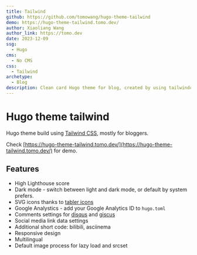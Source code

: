 ```yaml
---
title: Tailwind
github: https://github.com/tomowang/hugo-theme-tailwind
demo: https://hugo-theme-tailwind.tomo.dev/
author: Xiaoliang Wang
author_link: https://tomo.dev
date: 2023-12-09
ssg:
  - Hugo
cms:
  - No CMS
css:
  - Tailwind
archetype:
  - Blog
description: Clean card Hugo theme for blog, created by using tailwindcss
---
```


# Hugo theme tailwind

Hugo theme build using [Tailwind CSS](https://tailwindcss.com/), mostly for bloggers.

Check [https://hugo-theme-tailwind.tomo.dev/](https://hugo-theme-tailwind.tomo.dev/) for demo.

## Features

 * High Lighthouse score
 * Dark mode - switch between light and dark mode, or default by system prefers.
 * SVG icons thanks to [tabler icons](https://tabler-icons.io/)
 * Google Analystics - add your Google Analytics ID to `hugo.toml`
 * Comments settings for [disqus](https://disqus.com/) and [giscus](https://giscus.app/)
 * Social media link data settings
 * Additional short code: bilibili, asciinema
 * Responsive design
 * Multilingual
 * Default image process for lazy load and srcset
